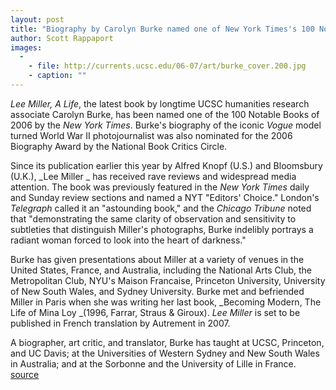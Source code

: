 ```yaml
---
layout: post
title: "Biography by Carolyn Burke named one of New York Times's 100 Notable Books of 2006"
author: Scott Rappaport
images:
  -
    - file: http://currents.ucsc.edu/06-07/art/burke_cover.200.jpg
    - caption: ""
---
```


_Lee Miller, A Life_, the latest book by longtime UCSC humanities research associate Carolyn Burke, has been named one of the 100 Notable Books of 2006 by the _New York Times_. Burke's biography of the iconic _Vogue_ model turned World War II photojournalist was also nominated for the 2006 Biography Award by the National Book Critics Circle.

Since its publication earlier this year by Alfred Knopf (U.S.) and Bloomsbury (U.K.), _Lee Miller _ has received rave reviews and widespread media attention. The book was previously featured in the _New York Times_ daily and Sunday review sections and named a NYT "Editors' Choice." London's _Telegraph_ called it an "astounding book," and the _Chicago Tribune_ noted that "demonstrating the same clarity of observation and sensitivity to subtleties that distinguish Miller's photographs, Burke indelibly portrays a radiant woman forced to look into the heart of darkness."

Burke has given presentations about Miller at a variety of venues in the United States, France, and Australia, including the National Arts Club, the Metropolitan Club, NYU's Maison Francaise, Princeton University, University of New South Wales, and Sydney University. Burke met and befriended Miller in Paris when she was writing her last book, _Becoming Modern, The Life of Mina Loy _(1996, Farrar, Straus & Giroux). _Lee Miller_ is set to be published in French translation by Autrement in 2007.

A biographer, art critic, and translator, Burke has taught at UCSC, Princeton, and UC Davis; at the Universities of Western Sydney and New South Wales in Australia; and at the Sorbonne and the University of Lille in France.
[source](http://www1.ucsc.edu/currents/06-07/12-11/burke.asp "Permalink to burke")
